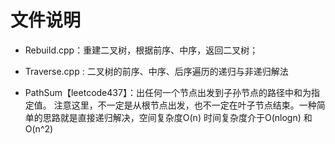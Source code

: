 # 文件说明
* Rebuild.cpp：重建二叉树，根据前序、中序，返回二叉树； 

* Traverse.cpp : 二叉树的前序、中序、后序遍历的递归与非递归解法 

* PathSum【leetcode437】：出任何一个节点出发到子孙节点的路径中和为指定值。 注意这里，不一定是从根节点出发，也不一定在叶子节点结束。一种简单的思路就是直接递归解决，空间复杂度O(n) 时间复杂度介于O(nlogn) 和 O(n^2)